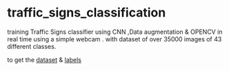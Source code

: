 # traffic_signs_classification

training Traffic Signs classifier using CNN ,Data augmentation  & OPENCV in real time using a simple webcam .
with dataset of over 35000 images of 43 different classes.  

to get the [dataset](https://drive.google.com/file/d/1AZeKw90Cb6GgamTBO3mvDdz6PjBwqCCt/view)
& [labels](https://raw.githubusercontent.com/murtazahassan/OpenCV-Python-Tutorials-for-Beginners/master/Advance/TrafficSignsCNN/labels.csv)

